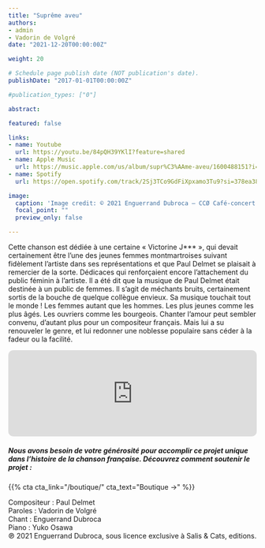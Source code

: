 ```yaml
---
title: "Suprême aveu"
authors:
- admin
- Vadorin de Volgré
date: "2021-12-20T00:00:00Z"

weight: 20

# Schedule page publish date (NOT publication's date).
publishDate: "2017-01-01T00:00:00Z"

#publication_types: ["0"]

abstract: 

featured: false

links:
- name: Youtube
  url: https://youtu.be/84pQH39YKlI?feature=shared
- name: Apple Music
  url: https://music.apple.com/us/album/supr%C3%AAme-aveu/1600488151?i=1600488431
- name: Spotify
  url: https://open.spotify.com/track/2Sj3TCo9GdFiXpxamo3Tu9?si=378ea38159f5405a

image:
  caption: 'Image credit: © 2021 Enguerrand Dubroca – CCØ Café-concert des Ambassadeurs en 1890, par Hippolyte Blancard – Paris Collections / Musée Carnavalet'
  focal_point: ""
  preview_only: false

---
```


Cette chanson est dédiée à une certaine « Victorine J*** », qui devait certainement être l’une des jeunes femmes montmartroises suivant fidèlement l’artiste dans ses représentations et que Paul Delmet se plaisait à remercier de la sorte. Dédicaces qui renforçaient encore l’attachement du public féminin à l’artiste. Il a été dit que la musique de Paul Delmet était destinée à un public de femmes. Il s’agit de méchants bruits, certainement sortis de la bouche de quelque collègue envieux. Sa musique touchait tout le monde ! Les femmes autant que les hommes. Les plus jeunes comme les plus âgés. Les ouvriers comme les bourgeois. Chanter l’amour peut sembler convenu, d’autant plus pour un compositeur français. Mais lui a su renouveler le genre, et lui redonner une noblesse populaire sans céder à la fadeur ou la facilité.


<iframe allow="autoplay *; encrypted-media *; fullscreen *; clipboard-write" frameborder="0" height="175" style="width:100%;max-width:720px;overflow:hidden;border-radius:10px;" sandbox="allow-forms allow-popups allow-same-origin allow-scripts allow-storage-access-by-user-activation allow-top-navigation-by-user-activation" src="https://embed.music.apple.com/us/album/supr%C3%AAme-aveu/1600488151?i=1600488431"></iframe>

##### Nous avons besoin de votre générosité pour accomplir ce projet unique dans l’histoire de la chanson française. Découvrez comment soutenir le projet :
{{% cta cta_link="/boutique/" cta_text="Boutique →" %}}

<p>Compositeur : Paul Delmet <br>
Paroles : Vadorin de Volgré<br>
Chant : Enguerrand Dubroca<br>
Piano : Yuko Osawa<br>
℗ 2021 Enguerrand Dubroca, sous licence exclusive à Salis & Cats, editions.</p>


